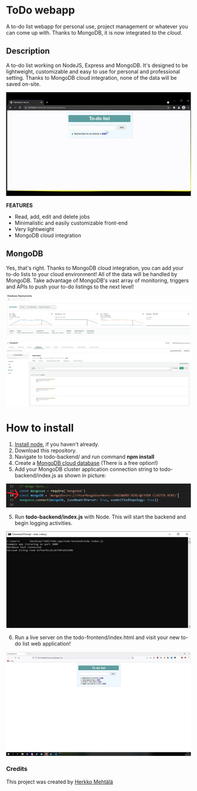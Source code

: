 # ToDo webapp

A to-do list webapp for personal use, project management or whatever you can come up with. Thanks to MongoDB, it is now integrated to the *cloud*.  

## Description

A to-do list working on NodeJS, Express and MongoDB. It's designed to be lightweight, customizable and easy to use for personal and professional setting. Thanks to MongoDB cloud integration, none of the data will be saved on-site. 

![To-do in action](resources/in-action.gif)  

**FEATURES** 

- Read, add, edit and delete jobs  
- Minimalistic and easily customizable front-end  
- Very lightweight  
- MongoDB cloud integration  

## MongoDB

Yes, that's right. Thanks to MongoDB cloud integration, you can add your to-do lists to your cloud environment! All of the data will be handled by MongoDB. Take advantage of MongoDB's vast array of monitoring, triggers and APIs to push your to-do listings to the next level!  

![To-do in action](resources/mongoDB-monitoring.jpg)  

![To-do in action](resources/cloudDB.jpg)  

# How to install

1. [Install node](https://nodejs.org/en/download/), if you haven't already.  
2. Download this repository.  
4. Navigate to todo-backend/ and run command **npm install** 
3. Create a [MongoDB cloud database](https://www.mongodb.com/) (There is a free option!)  
4. Add your MongoDB cluster application connection string to todo-backend/index.js as shown in picture:

![Picture of the connection string](resources/connection-string.jpg)  

5. Run **todo-backend/index.js** with Node. This will start the backend and begin logging activities.  

![Picture of the backend CLI](resources/backend.jpg)  

6. Run a live server on the todo-frontend/index.html and visit your new to-do list web application!

![Picture of the running front-end](resources/frontend.jpg)  


### Credits

This project was created by [Herkko Mehtälä](https://github.com/Herkkomehtala)